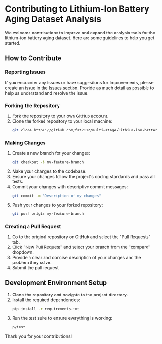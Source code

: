 
# Contributing to Lithium-Ion Battery Aging Dataset Analysis

We welcome contributions to improve and expand the analysis tools for the lithium-ion battery aging dataset. Here are some guidelines to help you get started.

## How to Contribute

### Reporting Issues
If you encounter any issues or have suggestions for improvements, please create an issue in the [Issues section](https://github.com/fst2112/multi-stage-lithium-ion-battery-aging-dataset-analysis/issues). Provide as much detail as possible to help us understand and resolve the issue.

### Forking the Repository
1. Fork the repository to your own GitHub account.
2. Clone the forked repository to your local machine:
   ```bash
   git clone https://github.com/fst2112/multi-stage-lithium-ion-battery-aging-dataset-analysis.git
   ```

### Making Changes
1. Create a new branch for your changes:
   ```bash
   git checkout -b my-feature-branch
   ```
2. Make your changes to the codebase.
3. Ensure your changes follow the project's coding standards and pass all tests.
4. Commit your changes with descriptive commit messages:
   ```bash
   git commit -m "Description of my changes"
   ```
5. Push your changes to your forked repository:
   ```bash
   git push origin my-feature-branch
   ```

### Creating a Pull Request
1. Go to the original repository on GitHub and select the "Pull Requests" tab.
2. Click "New Pull Request" and select your branch from the "compare" dropdown.
3. Provide a clear and concise description of your changes and the problem they solve.
4. Submit the pull request.


## Development Environment Setup
1. Clone the repository and navigate to the project directory.
2. Install the required dependencies:
   ```bash
   pip install -r requirements.txt
   ```
3. Run the test suite to ensure everything is working:
   ```bash
   pytest
   ```

Thank you for your contributions!
